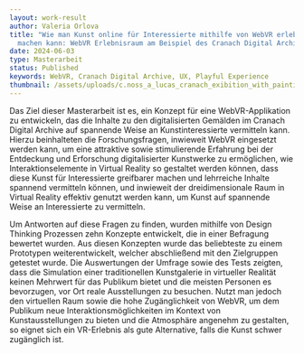 ```yaml
---
layout: work-result
author: Valeria Orlova
title: "Wie man Kunst online für Interessierte mithilfe von WebVR erlebbar
  machen kann: WebVR Erlebnisraum am Beispiel des Cranach Digital Archive"
date: 2024-06-03
type: Masterarbeit
status: Published
keywords: WebVR, Cranach Digital Archive, UX, Playful Experience
thumbnail: /assets/uploads/c.noss_a_lucas_cranach_exibition_with_paintings_which_are_prese_63eaa10b-fca7-461f-9ea0-ac4dac887979.jpg
---
```

Das Ziel dieser Masterarbeit ist es, ein Konzept für eine WebVR-Applikation zu entwickeln, das die Inhalte zu den digitalisierten Gemälden im Cranach Digital Archive auf spannende Weise an Kunstinteressierte vermitteln kann. Hierzu beinhalteten die Forschungsfragen, inwieweit WebVR eingesetzt werden kann, um eine attraktive sowie stimulierende Erfahrung bei der Entdeckung und Erforschung digitalisierter Kunstwerke zu ermöglichen, wie Interaktionselemente in Virtual Reality so gestaltet werden können, dass diese Kunst für Interessierte greifbarer machen und lehrreiche Inhalte spannend vermitteln können, und inwieweit der dreidimensionale Raum in Virtual Reality effektiv genutzt werden kann, um Kunst auf spannende Weise an Interessierte zu vermitteln.

Um Antworten auf diese Fragen zu finden, wurden mithilfe von Design Thinking Prozessen zehn Konzepte entwickelt, die in einer Befragung bewertet wurden. Aus diesen Konzepten wurde das beliebteste zu einem Prototypen weiterentwickelt, welcher abschließend mit den Zielgruppen getestet wurde. Die Auswertungen der Umfrage sowie des Tests zeigten, dass die Simulation einer traditionellen Kunstgalerie in virtueller Realität keinen Mehrwert für das Publikum bietet und die meisten Personen es bevorzugen, vor Ort reale Ausstellungen zu besuchen. Nutzt man jedoch den virtuellen Raum sowie die hohe Zugänglichkeit von WebVR, um dem Publikum neue Interaktionsmöglichkeiten im Kontext von Kunstausstellungen zu bieten und die Atmosphäre angenehm zu gestalten, so eignet sich ein VR-Erlebnis als gute Alternative, falls die Kunst schwer zugänglich ist.
